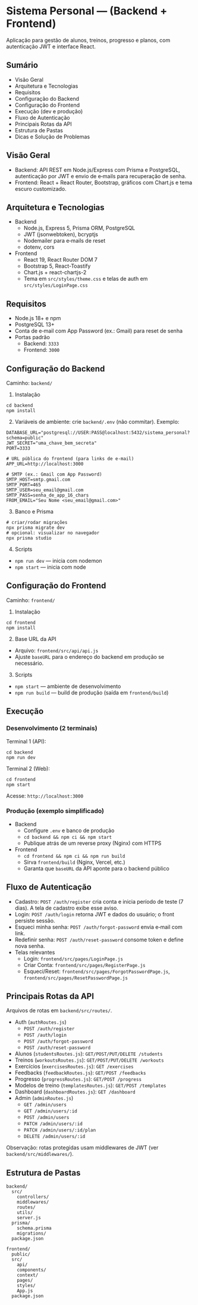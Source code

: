 # Sistema Personal — (Backend + Frontend)

Aplicação para gestão de alunos, treinos, progresso e planos, com autenticação JWT e interface React.

## Sumário
- Visão Geral
- Arquitetura e Tecnologias
- Requisitos
- Configuração do Backend
- Configuração do Frontend
- Execução (dev e produção)
- Fluxo de Autenticação
- Principais Rotas da API
- Estrutura de Pastas
- Dicas e Solução de Problemas

## Visão Geral
- Backend: API REST em Node.js/Express com Prisma e PostgreSQL, autenticação por JWT e envio de e‑mails para recuperação de senha.
- Frontend: React + React Router, Bootstrap, gráficos com Chart.js e tema escuro customizado.

## Arquitetura e Tecnologias
- Backend
  - Node.js, Express 5, Prisma ORM, PostgreSQL
  - JWT (jsonwebtoken), bcryptjs
  - Nodemailer para e‑mails de reset
  - dotenv, cors
- Frontend
  - React 19, React Router DOM 7
  - Bootstrap 5, React-Toastify
  - Chart.js + react-chartjs-2
  - Tema em `src/styles/theme.css` e telas de auth em `src/styles/LoginPage.css`

## Requisitos
- Node.js 18+ e npm
- PostgreSQL 13+
- Conta de e‑mail com App Password (ex.: Gmail) para reset de senha
- Portas padrão
  - Backend: `3333`
  - Frontend: `3000`

## Configuração do Backend
Caminho: `backend/`

1) Instalação
```
cd backend
npm install
```

2) Variáveis de ambiente: crie `backend/.env` (não commitar). Exemplo:
```
DATABASE_URL="postgresql://USER:PASS@localhost:5432/sistema_personal?schema=public"
JWT_SECRET="uma_chave_bem_secreta"
PORT=3333

# URL pública do frontend (para links de e-mail)
APP_URL=http://localhost:3000

# SMTP (ex.: Gmail com App Password)
SMTP_HOST=smtp.gmail.com
SMTP_PORT=465
SMTP_USER=seu_email@gmail.com
SMTP_PASS=senha_de_app_16_chars
FROM_EMAIL="Seu Nome <seu_email@gmail.com>"
```

3) Banco e Prisma
```
# criar/rodar migrações
npx prisma migrate dev
# opcional: visualizar no navegador
npx prisma studio
```

4) Scripts
- `npm run dev` — inicia com nodemon
- `npm start` — inicia com node

## Configuração do Frontend
Caminho: `frontend/`

1) Instalação
```
cd frontend
npm install
```

2) Base URL da API
- Arquivo: `frontend/src/api/api.js`
- Ajuste `baseURL` para o endereço do backend em produção se necessário.

3) Scripts
- `npm start` — ambiente de desenvolvimento
- `npm run build` — build de produção (saída em `frontend/build`)

## Execução
### Desenvolvimento (2 terminais)
Terminal 1 (API):
```
cd backend
npm run dev
```
Terminal 2 (Web):
```
cd frontend
npm start
```
Acesse: `http://localhost:3000`

### Produção (exemplo simplificado)
- Backend
  - Configure `.env` e banco de produção
  - `cd backend && npm ci && npm start`
  - Publique atrás de um reverse proxy (Nginx) com HTTPS
- Frontend
  - `cd frontend && npm ci && npm run build`
  - Sirva `frontend/build` (Nginx, Vercel, etc.)
  - Garanta que `baseURL` da API aponte para o backend público

## Fluxo de Autenticação
- Cadastro: `POST /auth/register` cria conta e inicia período de teste (7 dias). A tela de cadastro exibe esse aviso.
- Login: `POST /auth/login` retorna JWT e dados do usuário; o front persiste sessão.
- Esqueci minha senha: `POST /auth/forgot-password` envia e‑mail com link.
- Redefinir senha: `POST /auth/reset-password` consome token e define nova senha.
- Telas relevantes
  - Login: `frontend/src/pages/LoginPage.js`
  - Criar Conta: `frontend/src/pages/RegisterPage.js`
  - Esqueci/Reset: `frontend/src/pages/ForgotPasswordPage.js`, `frontend/src/pages/ResetPasswordPage.js`

## Principais Rotas da API
Arquivos de rotas em `backend/src/routes/`.

- Auth (`authRoutes.js`)
  - `POST /auth/register`
  - `POST /auth/login`
  - `POST /auth/forgot-password`
  - `POST /auth/reset-password`
- Alunos (`studentsRoutes.js`): `GET/POST/PUT/DELETE /students`
- Treinos (`workoutsRoutes.js`): `GET/POST/PUT/DELETE /workouts`
- Exercícios (`exercisesRoutes.js`): `GET /exercises`
- Feedbacks (`feedbackRoutes.js`): `GET/POST /feedbacks`
- Progresso (`progressRoutes.js`): `GET/POST /progress`
- Modelos de treino (`templatesRoutes.js`): `GET/POST /templates`
- Dashboard (`dashboardRoutes.js`): `GET /dashboard`
- Admin (`adminRoutes.js`)
  - `GET /admin/users`
  - `GET /admin/users/:id`
  - `POST /admin/users`
  - `PATCH /admin/users/:id`
  - `PATCH /admin/users/:id/plan`
  - `DELETE /admin/users/:id`

Observação: rotas protegidas usam middlewares de JWT (ver `backend/src/middlewares/`).

## Estrutura de Pastas
```
backend/
  src/
    controllers/
    middlewares/
    routes/
    utils/
    server.js
  prisma/
    schema.prisma
    migrations/
  package.json

frontend/
  public/
  src/
    api/
    components/
    context/
    pages/
    styles/
    App.js
  package.json
```


